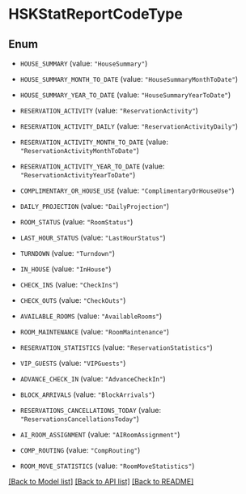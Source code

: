 # HSKStatReportCodeType

## Enum


* `HOUSE_SUMMARY` (value: `"HouseSummary"`)

* `HOUSE_SUMMARY_MONTH_TO_DATE` (value: `"HouseSummaryMonthToDate"`)

* `HOUSE_SUMMARY_YEAR_TO_DATE` (value: `"HouseSummaryYearToDate"`)

* `RESERVATION_ACTIVITY` (value: `"ReservationActivity"`)

* `RESERVATION_ACTIVITY_DAILY` (value: `"ReservationActivityDaily"`)

* `RESERVATION_ACTIVITY_MONTH_TO_DATE` (value: `"ReservationActivityMonthToDate"`)

* `RESERVATION_ACTIVITY_YEAR_TO_DATE` (value: `"ReservationActivityYearToDate"`)

* `COMPLIMENTARY_OR_HOUSE_USE` (value: `"ComplimentaryOrHouseUse"`)

* `DAILY_PROJECTION` (value: `"DailyProjection"`)

* `ROOM_STATUS` (value: `"RoomStatus"`)

* `LAST_HOUR_STATUS` (value: `"LastHourStatus"`)

* `TURNDOWN` (value: `"Turndown"`)

* `IN_HOUSE` (value: `"InHouse"`)

* `CHECK_INS` (value: `"CheckIns"`)

* `CHECK_OUTS` (value: `"CheckOuts"`)

* `AVAILABLE_ROOMS` (value: `"AvailableRooms"`)

* `ROOM_MAINTENANCE` (value: `"RoomMaintenance"`)

* `RESERVATION_STATISTICS` (value: `"ReservationStatistics"`)

* `VIP_GUESTS` (value: `"VIPGuests"`)

* `ADVANCE_CHECK_IN` (value: `"AdvanceCheckIn"`)

* `BLOCK_ARRIVALS` (value: `"BlockArrivals"`)

* `RESERVATIONS_CANCELLATIONS_TODAY` (value: `"ReservationsCancellationsToday"`)

* `AI_ROOM_ASSIGNMENT` (value: `"AIRoomAssignment"`)

* `COMP_ROUTING` (value: `"CompRouting"`)

* `ROOM_MOVE_STATISTICS` (value: `"RoomMoveStatistics"`)


[[Back to Model list]](../README.md#documentation-for-models) [[Back to API list]](../README.md#documentation-for-api-endpoints) [[Back to README]](../README.md)


